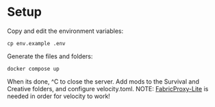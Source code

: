 # Setup
Copy and edit the environment variables:

```
cp env.example .env
```

Generate the files and folders:

```
docker compose up
```

When its done, ^C to close the server.
Add mods to the Survival and Creative folders, and configure velocity.toml.
NOTE: [FabricProxy-Lite](https://www.curseforge.com/minecraft/mc-mods/fabricproxy-lite) is needed in order for velocity to work!
